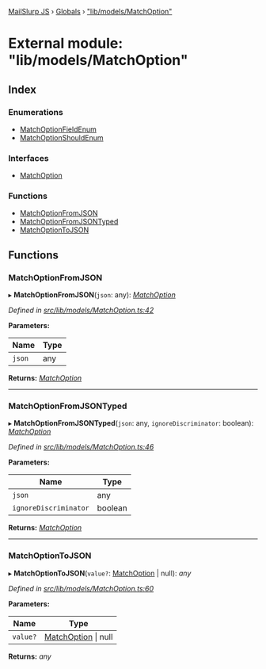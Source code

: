 [MailSlurp JS](../README.md) › [Globals](../globals.md) › ["lib/models/MatchOption"](_lib_models_matchoption_.md)

# External module: "lib/models/MatchOption"

## Index

### Enumerations

* [MatchOptionFieldEnum](../enums/_lib_models_matchoption_.matchoptionfieldenum.md)
* [MatchOptionShouldEnum](../enums/_lib_models_matchoption_.matchoptionshouldenum.md)

### Interfaces

* [MatchOption](../interfaces/_lib_models_matchoption_.matchoption.md)

### Functions

* [MatchOptionFromJSON](_lib_models_matchoption_.md#matchoptionfromjson)
* [MatchOptionFromJSONTyped](_lib_models_matchoption_.md#matchoptionfromjsontyped)
* [MatchOptionToJSON](_lib_models_matchoption_.md#matchoptiontojson)

## Functions

###  MatchOptionFromJSON

▸ **MatchOptionFromJSON**(`json`: any): *[MatchOption](../interfaces/_lib_models_matchoption_.matchoption.md)*

*Defined in [src/lib/models/MatchOption.ts:42](https://github.com/mailslurp/mailslurp-client-ts-js/blob/fc9510a/src/lib/models/MatchOption.ts#L42)*

**Parameters:**

Name | Type |
------ | ------ |
`json` | any |

**Returns:** *[MatchOption](../interfaces/_lib_models_matchoption_.matchoption.md)*

___

###  MatchOptionFromJSONTyped

▸ **MatchOptionFromJSONTyped**(`json`: any, `ignoreDiscriminator`: boolean): *[MatchOption](../interfaces/_lib_models_matchoption_.matchoption.md)*

*Defined in [src/lib/models/MatchOption.ts:46](https://github.com/mailslurp/mailslurp-client-ts-js/blob/fc9510a/src/lib/models/MatchOption.ts#L46)*

**Parameters:**

Name | Type |
------ | ------ |
`json` | any |
`ignoreDiscriminator` | boolean |

**Returns:** *[MatchOption](../interfaces/_lib_models_matchoption_.matchoption.md)*

___

###  MatchOptionToJSON

▸ **MatchOptionToJSON**(`value?`: [MatchOption](../interfaces/_lib_models_matchoption_.matchoption.md) | null): *any*

*Defined in [src/lib/models/MatchOption.ts:60](https://github.com/mailslurp/mailslurp-client-ts-js/blob/fc9510a/src/lib/models/MatchOption.ts#L60)*

**Parameters:**

Name | Type |
------ | ------ |
`value?` | [MatchOption](../interfaces/_lib_models_matchoption_.matchoption.md) &#124; null |

**Returns:** *any*
